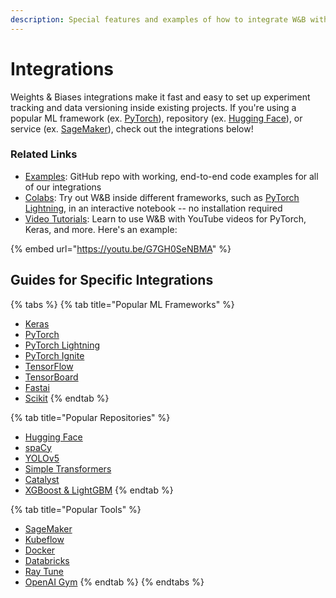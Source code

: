 ```yaml
---
description: Special features and examples of how to integrate W&B with other popular tools
---
```


# Integrations

Weights & Biases integrations make it fast and easy to set up experiment tracking and data versioning inside existing projects. If you're using a popular ML framework \(ex. [PyTorch](pytorch.md)\), repository \(ex. [Hugging Face](huggingface.md)\), or service \(ex. [SageMaker](other/sagemaker.md)\), check out the integrations below!

### Related Links

* [Examples](https://github.com/wandb/examples): GitHub repo with working, end-to-end code examples for all of our integrations
* [Colabs](https://github.com/wandb/examples/tree/master/colabs): Try out W&B inside different frameworks, such as [PyTorch Lightning](http://wandb.me/lit-colab), in an interactive notebook -- no installation required
* [Video Tutorials](https://www.youtube.com/playlist?list=PLD80i8An1OEGajeVo15ohAQYF1Ttle0lk): Learn to use W&B with YouTube videos for PyTorch, Keras, and more. Here's an example:

{% embed url="https://youtu.be/G7GH0SeNBMA" %}

## Guides for Specific Integrations

{% tabs %}
{% tab title="Popular ML Frameworks" %}
* [Keras](keras.md)
* [PyTorch](pytorch.md)
* [PyTorch Lightning](lightning.md)
* [PyTorch Ignite](other/ignite.md)
* [TensorFlow](tensorflow.md)
* [TensorBoard](tensorboard.md)
* [Fastai](fastai/)
* [Scikit](scikit.md)
{% endtab %}

{% tab title="Popular Repositories" %}
* [Hugging Face](huggingface.md)
* [spaCy](spacy.md)
* [YOLOv5](yolov5.md)
* [Simple Transformers](other/simpletransformers.md)
* [Catalyst](other/catalyst.md)
* [XGBoost & LightGBM](boosting.md)
{% endtab %}

{% tab title="Popular Tools" %}
* [SageMaker](other/sagemaker.md)
* [Kubeflow](other/kubeflow.md)
* [Docker](other/docker.md)
* [Databricks](other/databricks.md)
* [Ray Tune](other/ray-tune.md)
* [OpenAI Gym](other/openai-gym.md)
{% endtab %}
{% endtabs %}

